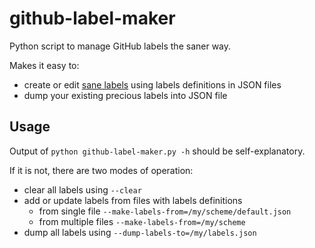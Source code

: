 # github-label-maker

Python script to manage GitHub labels the saner way.

Makes it easy to:

* create or edit [sane labels](https://medium.com/@dave_lunny/sane-github-labels-c5d2e6004b63) using labels definitions in JSON files
* dump your existing precious labels into JSON file

## Usage

Output of `python github-label-maker.py -h` should be self-explanatory.

If it is not, there are two modes of operation:

* clear all labels using `--clear`
* add or update labels from files with labels definitions
  * from single file `--make-labels-from=/my/scheme/default.json`
  * from multiple files `--make-labels-from=/my/scheme`
* dump all labels using `--dump-labels-to=/my/labels.json`
